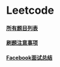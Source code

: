 # Leetcode


#### **[所有题目列表](https://github.com/dingjikerbo/leetcode/blob/master/doc/Leetcodes.md)**
 
#### **[刷题注意事项](https://github.com/dingjikerbo/leetcode/blob/master/doc/Attention.md)** 
 
#### **[Facebook面试总结](https://github.com/dingjikerbo/leetcode/blob/master/doc/FacebookSummary.md)** 
